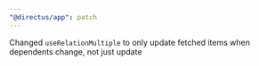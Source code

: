 ```yaml
---
"@directus/app": patch
---
```


Changed `useRelationMultiple` to only update fetched items when dependents change, not just update
